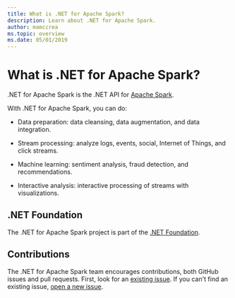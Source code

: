 ```yaml
---
title: What is .NET for Apache Spark? 
description: Learn about .NET for Apache Spark.
author: mamccrea
ms.topic: overview
ms.date: 05/01/2019
---
```


# What is .NET for Apache Spark?

.NET for Apache Spark is the .NET API for [Apache Spark](https://spark.apache.org/).

With .NET for Apache Spark, you can do:

* Data preparation: data cleansing, data augmentation, and data integration.

* Stream processing: analyze logs, events, social, Internet of Things, and click streams.

* Machine learning: sentiment analysis, fraud detection, and recommendations.

* Interactive analysis: interactive processing of streams with visualizations.

## .NET Foundation

The .NET for Apache Spark project is part of the [.NET Foundation](https://www.dotnetfoundation.org/).

## Contributions

The .NET for Apache Spark team encourages contributions, both GitHub issues and pull requests. First, look for an [existing issue](https://github.com/dotnet/spark/issues). If you can't find an existing issue, [open a new issue](https://github.com/dotnet/spark/issues?utf8=%E2%9C%93&q=is%3Aissue+is%3Aopen+).